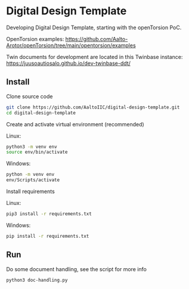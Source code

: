 # Digital Design Template
Developing Digital Design Template, starting with the openTorsion PoC.

OpenTorsion examples: https://github.com/Aalto-Arotor/openTorsion/tree/main/opentorsion/examples

Twin documents for development are located in this Twinbase instance: https://juusoautiosalo.github.io/dev-twinbase-ddt/

## Install
Clone source code
```sh
git clone https://github.com/AaltoIIC/digital-design-template.git
cd digital-design-template
```
Create and activate virtual environment (recommended)

Linux:
```sh
python3 -m venv env
source env/bin/activate
```
Windows:
```sh
python -m venv env
env/Scripts/activate
```

Install requirements

Linux:
```sh
pip3 install -r requirements.txt
```

Windows:
```sh
pip install -r requirements.txt
```

## Run
Do some document handling, see the script for more info
```sh
python3 doc-handling.py
```